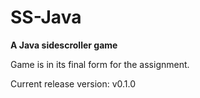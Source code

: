 # SS-Java

**A Java sidescroller game**

Game is in its final form for the assignment.

Current release version: v0.1.0